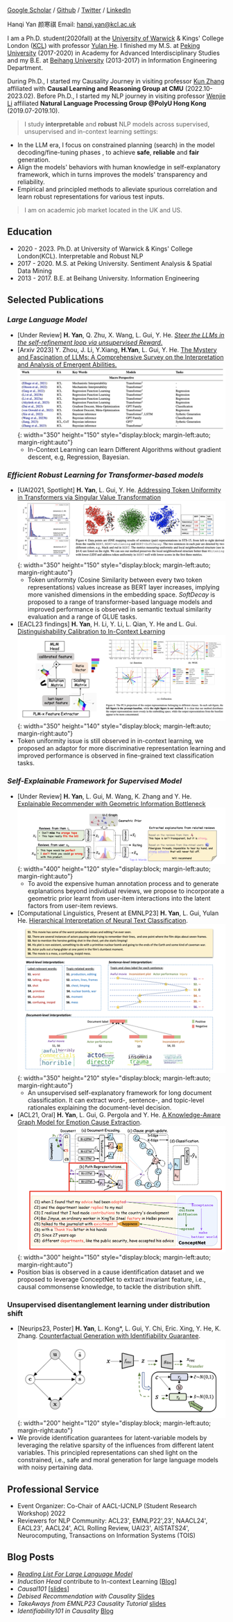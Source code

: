 
[Google Scholar](https://scholar.google.com/citations?user=YmWi1lgAAAAJ&hl=en) / [Github](https://github.com/hanqi-qi) / [Twitter](https://twitter.com/yan_hanqi) / [LinkedIn](https://www.linkedin.com/in/hanqi-yan-9211a91b1/?originalSubdomain=uk)

Hanqi Yan 颜寒祺
Email: [hanqi.yan@kcl.ac.uk](hanqi.yan@kcl.ac.uk)

I am a Ph.D. student(2020fall) at the [University of Warwick](https://warwick.ac.uk/) & Kings' College London ([KCL](https://www.kcl.ac.uk/)) with professor [Yulan He](https://sites.google.com/view/yulanhe/home). I finished my M.S. at [Peking University](https://english.pku.edu.cn/) (2017-2020) in Academy for Advanced Interdisciplinary Studies and my B.E. at [Beihang University](https://ev.buaa.edu.cn/) (2013-2017) in Information Engineering Department. 

During Ph.D., I started my Causality Journey in visiting professor [Kun Zhang](https://www.andrew.cmu.edu/user/kunz1/) affiliated with **Causal Learning and Reasoning Group at CMU** (2022.10-2023.02). Before Ph.D., I started my NLP journey in visiting professor [Wenjie Li](https://www4.comp.polyu.edu.hk/~cswjli/) affiliated **Natural Language Processing Group @PolyU Hong Kong** (2019.07-2019.10).

> I study **interpretable** and **robust** NLP models across supervised, unsupervised and in-context learning settings:
 * In the LLM era, I focus on constrained planning (search) in the model decoding/fine-tuning phases , to achieve **safe**, **reliable** and **fair** generation.
 * Align the models' behaviors with human knowledge in self-explanatory framework, which in turns improves the models' transparency and reliability.
 * Empirical and principled methods to alleviate spurious correlation and learn robust representations for various test inputs.

> I am on academic job market located in the UK and US.

## Education
* 2020 - 2023. Ph.D. at University of Warwick & Kings' College London(KCL). Interpretable and Robust NLP
* 2017 - 2020. M.S. at Peking University. Sentiment Analysis & Spatial Data Mining
* 2013 - 2017. B.E. at Beihang University. Information Engineering

## Selected Publications

### _Large Language Model_
* [Under Review] **H. Yan**, Q. Zhu, X. Wang, L. Gui, Y. He. <ins>_Steer the LLMs in the self-refinement loop via unsupervised Reward_.</ins>
* [Arxiv 2023]  Y. Zhou, J. Li, Y.Xiang, **H.Yan**, L. Gui, Y. He. [The Mystery and Fascination of LLMs: A Comprehensive Survey on the Interpretation and Analysis of Emergent Abilities.](https://arxiv.org/abs/2311.00237)
![survey](/images/survey_macro.png){: width="350" height="150" style="display:block; margin-left:auto; margin-right:auto"}
  * In-Context Learning can learn Different Algorithms without gradient descent, e.g, Regression, Bayesian.
  
### _Efficient Robust Learning for Transformer-based models_
* [UAI2021, Spotlight] **H. Yan**, L. Gui, Y. He. [Addressing Token Uniformity in Transformers via Singular Value Transformation](https://proceedings.mlr.press/v180/yan22b.html)
![softdecay](/images/softdecay.png){: width="350" height="150" style="display:block; margin-left:auto; margin-right:auto"}
  * Token uniformity (Cosine Similarity between every two token representations) values increase as BERT layer increases, implying  more vanished dimensions in the embedding space. _SoftDecay_ is proposed to a range of transformer-based language models and improved performance is observed in semantic textual similarity evaluation and a range of GLUE tasks. 
* [EACL23 findings] **H. Yan**, H. Li, Y. Li, L. Qian, Y. He and L. Gui. [Distinguishability Calibration to In-Context Learning](https://arxiv.org/abs/2302.06198)
![incontext_adaptor](/images/incontext_adaptor.png){: width="350" height="140" style="display:block; margin-left:auto; margin-right:auto"}
* Token uniformity issue is still observed in in-context learning, we proposed an adaptor for more discriminative representation learning and improved performance is observed in fine-grained text classification tasks.

### _Self-Explainable Framework for Supervised Model_

* [Under Review] **H. Yan**, L. Gui, M. Wang, K. Zhang and Y. He. [Explainable Recommender with Geometric Information Bottleneck](https://arxiv.org/abs/2305.05331)
![In-Context Learning can Learn Different Algorithm](/images/giant.png){: width="400" height="120" style="display:block; margin-left:auto; margin-right:auto"}
  * To avoid the expensive human annotation process and to generate explanations beyond individual reviews, we propose to incorporate a geometric prior learnt from user-item interactions into the latent factors from user-item reviews.
* [Computational Linguistics, Present at EMNLP23] **H. Yan**, L. Gui, Yulan He. [Hierarchical Interpretation of Neural Text Classification](https://direct.mit.edu/coli/article/doi/10.1162/coli_a_00459/112768/Hierarchical-Interpretation-of-Neural-Text).
![Giant](/images/hint.png){: width="350" height="210" style="display:block; margin-left:auto; margin-right:auto"}
  * An unsupervised self-explanatory framework for long document classification. It can extract word-, sentence-, and topic-level rationales explaining the document-level decision.
* [ACL21, Oral] **H. Yan**, L. Gui, G. Pergola and Y. He. [A Knowledge-Aware Graph Model for Emotion Cause Extraction](https://aclanthology.org/2021.acl-long.261.pdf).
![kag](/images/kag_new.png){: width="300" height="150" style="display:block; margin-left:auto; margin-right:auto"}
* Position bias is observed in a cause identification dataset and we proposed to leverage ConceptNet to extract invariant feature, i.e., causal commonsense knowledge, to tackle the distribution shift. 

### Unsupervised disentanglement learning under distribution shift
* [Neurips23, Poster] **H. Yan**, L. Kong*, L. Gui, Y. Chi, Eric. Xing, Y. He, K. Zhang. [Counterfactual Generation with Identifiability Guarantee](https://neurips.cc/virtual/2023/poster/71063).
![matte](/images/matte_new.png){: width="200" height="120" style="display:block; margin-left:auto; margin-right:auto"}
* We provide identification guarantees for latent-variable models by leveraging the relative sparsity of the influences from different latent variables. This principled representations can shed light on the constrained, i.e., safe and moral generation for large language models with noisy pertaining data.

## Professional Service
* Event Organizer:  Co-Chair of AACL-IJCNLP (Student Research Workshop) 2022 
* Reviewers for NLP Community: ACL23', EMNLP22',23', NAACL24', EACL23', AACL24', ACL Rolling Review, UAI23', AISTATS24', Neurocomputing, Transactions on Information Systems (TOIS)

## Blog Posts
* [_Reading List For Large Language Model_](https://github.com/hanqi-qi/Large_language_modeling/blob/main/Reading_Material.md)
* _Induction Head_ contribute to In-context Learning [[Blog](https://zhuanlan.zhihu.com/p/652269984)]
* _Causal101_ [[slides](https://github.com/hanqi-qi/NLPReadingGroup/blob/main/CausalInference/CausalInference_Intro_hanqi.pdf)]
* _Debised Recommendation with Causality_ [Slides](https://github.com/hanqi-qi/NLPReadingGroup/blob/main/CausalInference/CausalInference_RS_hanqi.pdf)
* _TakeAways from EMNLP23 Causality Tutorial_ [slides](https://drive.google.com/file/d/1u57NrYyKyEkMRGdYf5Mgdp0lBmK2UxZi/view)
* _Identifiability101 in Causality_ [Blog](https://zhuanlan.zhihu.com/p/665841340)
